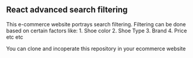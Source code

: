 ## React advanced search filtering ##

This e-commerce website portrays search filtering. 
Filtering can be done based on certain factors like:
    1. Shoe color
    2. Shoe Type
    3. Brand
    4. Price
etc etc

You can clone and incoperate this repository in your ecommerce website